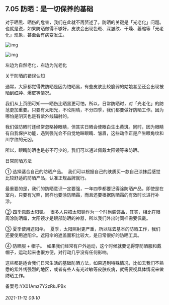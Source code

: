 ## 7.05 防晒：是一切保养的基础
对于晒黑、晒伤的危害，我们在此就不再赘述了。防晒的关键是「光老化」问题。也就是说，如果防晒做得不够好，皮肤会出现色斑、深皱纹、干燥、萎缩等「光老化」现象，甚至会有病变发生。 


  



![img](https://pic4.zhimg.com/v2-b7274f4b5cbc0553d6df4d5df38ce2f2.webp)

![img](https://pic3.zhimg.com/v2-403ab07cafb5831e74a681e891dfc1ae.webp)

左边为自然老化，右边为光老化    




关于防晒的错误认知  


通常，大家都觉得做防晒是因为怕晒黑，有些皮肤比较脆弱的姑娘甚至还会出现被晒到红肿、爆皮等情况。 


我们从上页图可知——晒伤比晒黑更可怕，所以，日常防晒时，对「光老化」的防范更加重要。只要有太阳光，不论阴晴，不分四季，我们都要做好防晒工作。因为哪怕是阴天也是有紫外线辐射的。 


我们做防晒时还经常忽略掉眼睛，但其实日晒会使眼白生出黄斑。同时，因为眼睛有自我保护功能，遇到强光会不自觉地眯眼睛、皱眉，这些动作正是产生眼角纹和川字纹的元凶。 


所以，眼睛防晒也是必不可少的，我们可以通过佩戴太阳镜等来防晒。 


日常防晒方法  


① 选择适合自己的防晒产品。  我们可以根据自己的肤质买一款自己涂抹后感觉比较舒适的防晒产品，认准正规品牌就行。 


最重要的是，我们的防晒意识一定要强，一年四季都要记得涂防晒产品，即使是在室内，只要有光照，同样也要涂防晒霜，而且还要根据防晒霜的有效时长进行补涂。 


② 四季佩戴太阳镜。  很多人只把太阳镜作为一个时尚装饰品，其实，相比在眼周涂防晒霜，太阳镜才是眼部防晒的神器，所以我们外出时同样需要佩戴。 


③ 夏季使用遮阳伞。  夏季，太阳照射更严重，所以除去基本的防晒工作，我们还要使用遮阳伞。遮阳伞的遮盖面积比较大，是日常很好的防晒工具。 


④ 防晒服 + 帽子。  如果我们经常有户外运动，这个时候就要记得穿防晒服和戴帽子，运动起来也很方便，对行动几乎没有任何影响。 


这些都是适合我们日常生活的基础防晒方法，如果遇到特殊情况，比如去我们不熟悉的紫外线强烈的地区，或者有些人有光过敏等皮肤疾病，就需要视具体情况来做防晒工作。 


备案号:YX01Amz7Y2zRkJPBx


###### 2021-11-12 09:10
